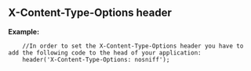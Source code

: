 
X-Content-Type-Options header
-------

**Example:**



		//In order to set the X-Content-Type-Options header you have to add the following code to the head of your application:
		header('X-Content-Type-Options: nosniff'); 




	